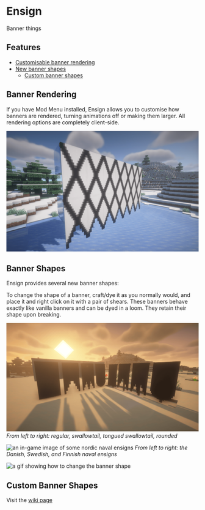 # Ensign

Banner things

## Features

- [Customisable banner rendering](#banner-rendering)
- [New banner shapes](#banner-shapes)
  - [Custom banner shapes](#custom-banner-shapes)

## Banner Rendering

If you have Mod Menu installed, Ensign allows you to customise how banners are rendered, turning animations off or making them larger. All rendering options are completely client-side.

![an in-game image of large banners](images/large.png)

## Banner Shapes

Ensign provides several new banner shapes:

To change the shape of a banner, craft/dye it as you normally would, and place
it and right click on it with a pair of shears. These banners behave exactly
like vanilla banners and can be dyed in a loom. They retain their shape upon
breaking.

![an in-game image of banners of various shapes](images/banners.png) _From left
to right: regular, swallowtail, tongued swallowtail, rounded_

![an in-game image of some nordic naval ensigns](images/nordic.png) _From left
to right: the Danish, Swedish, and Finnish naval ensigns_

![a gif showing how to change the banner shape](images/usage.gif)

## Custom Banner Shapes

Visit the [wiki page](https://github.com/diacritics-owo/ensign/wiki)
